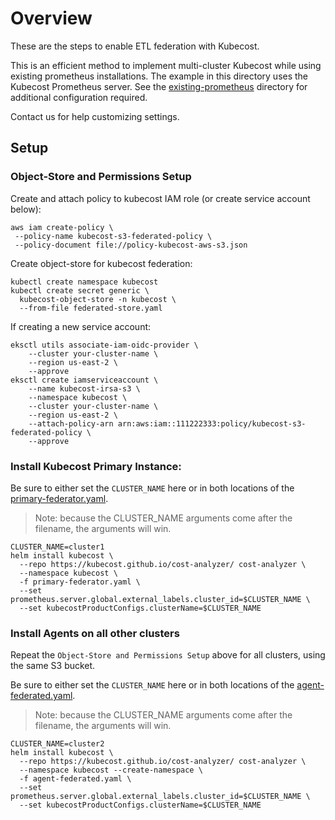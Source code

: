 # Overview

These are the steps to enable ETL federation with Kubecost.

This is an efficient method to implement multi-cluster Kubecost while using existing prometheus installations. The example in this directory uses the Kubecost Prometheus server. See the [existing-prometheus](./existing-prometheus/) directory for additional configuration required.

Contact us for help customizing settings.

## Setup

### Object-Store and Permissions Setup

Create and attach policy to kubecost IAM role (or create service account below):

```
aws iam create-policy \
 --policy-name kubecost-s3-federated-policy \
 --policy-document file://policy-kubecost-aws-s3.json
```

Create object-store for kubecost federation:

```
kubectl create namespace kubecost
kubectl create secret generic \
  kubecost-object-store -n kubecost \
  --from-file federated-store.yaml
```

If creating a new service account:

```
eksctl utils associate-iam-oidc-provider \
    --cluster your-cluster-name \
    --region us-east-2 \
    --approve
eksctl create iamserviceaccount \
    --name kubecost-irsa-s3 \
    --namespace kubecost \
    --cluster your-cluster-name \
    --region us-east-2 \
    --attach-policy-arn arn:aws:iam::111222333:policy/kubecost-s3-federated-policy \
    --approve
```

### Install Kubecost Primary Instance:

Be sure to either set the `CLUSTER_NAME` here or in both locations of the [primary-federator.yaml](./primary-federator.yaml).

> Note: because the CLUSTER_NAME arguments come after the filename, the arguments will win.

```
CLUSTER_NAME=cluster1
helm install kubecost \
  --repo https://kubecost.github.io/cost-analyzer/ cost-analyzer \
  --namespace kubecost \
  -f primary-federator.yaml \
  --set prometheus.server.global.external_labels.cluster_id=$CLUSTER_NAME \
  --set kubecostProductConfigs.clusterName=$CLUSTER_NAME
```


### Install Agents on all other clusters

Repeat the `Object-Store and Permissions Setup` above for all clusters, using the same S3 bucket.

Be sure to either set the `CLUSTER_NAME` here or in both locations of the [agent-federated.yaml](agent-federated.yaml).

> Note: because the CLUSTER_NAME arguments come after the filename, the arguments will win.

```
CLUSTER_NAME=cluster2
helm install kubecost \
  --repo https://kubecost.github.io/cost-analyzer/ cost-analyzer \
  --namespace kubecost --create-namespace \
  -f agent-federated.yaml \
  --set prometheus.server.global.external_labels.cluster_id=$CLUSTER_NAME \
  --set kubecostProductConfigs.clusterName=$CLUSTER_NAME
```
